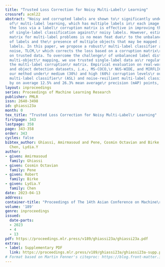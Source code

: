 ```yaml
---
title: "Trusted Loss Correction for Noisy Multi-Label\r Learning"
crossref: acml22
abstract: "Noisy and corrupted labels are shown to\r significantly undermine the performance
  of\r multi-label learning, which has multiple labels in\r each image. Correcting
  the loss via a label\r corruption matrix is effective in improving the\r robustness
  of single-label classification against\r noisy labels. However, estimating the corruption\r
  matrix for multi-label problems is no mean feat due\r to the unbalanced distributions
  of labels and the\r presence of multiple objects that may be mapped into\r the same
  labels. In this paper, we propose a robust\r multi-label classifier against label
  noise, TLCM,\r which corrects the loss based on a corruption matrix\r estimated
  on trusted data. To overcome the challenge\r of unbalanced label distribution and
  multi-object\r mapping, we use trusted single-label data as\r regulators to correct
  the multi-label corruption\r matrix. Empirical evaluation on real-world vision\r
  and object detection datasets, i.e., MS-COCO,\r NUS-WIDE, and MIRFLICKR, shows that
  our method under\r medium (30%) and high (60%) corruption levels\r outperforms state-of-the-art
  multi-label classifier\r (ASL) and noise-resilient multi-label classifier\r (MPVAE),
  by on average 12.5% and 26.3% mean average\r precision (mAP) points, respectively."
layout: inproceedings
series: Proceedings of Machine Learning Research
publisher: PMLR
issn: 2640-3498
id: ghiassi23a
month: 0
tex_title: "Trusted Loss Correction for Noisy Multi-Label\r Learning"
firstpage: 343
lastpage: 358
page: 343-358
order: 343
cycles: false
bibtex_author: Ghiassi, Amirmasoud and Pene, Cosmin Octavian and Birke, Robert and
  Chen, Lydia.Y
author:
- given: Amirmasoud
  family: Ghiassi
- given: Cosmin Octavian
  family: Pene
- given: Robert
  family: Birke
- given: Lydia.Y
  family: Chen
date: 2023-04-13
address:
container-title: "Proceedings of The 14th Asian Conference on Machine\r Learning"
volume: '189'
genre: inproceedings
issued:
  date-parts:
  - 2023
  - 4
  - 13
pdf: https://proceedings.mlr.press/v189/ghiassi23a/ghiassi23a.pdf
extras:
- label: Supplementary PDF
  link: https://proceedings.mlr.press/v189/ghiassi23a/ghiassi23a-supp.pdf
# Format based on Martin Fenner's citeproc: https://blog.front-matter.io/posts/citeproc-yaml-for-bibliographies/
---
```

